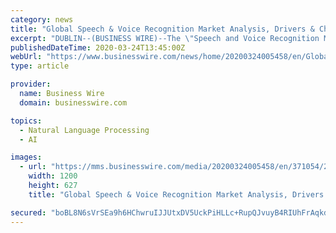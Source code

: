 ```yaml
---
category: news
title: "Global Speech & Voice Recognition Market Analysis, Drivers & Challenges to 2024 - ResearchAndMarkets.com"
excerpt: "DUBLIN--(BUSINESS WIRE)--The \"Speech and Voice Recognition Market Report: Trends, Forecast and Competitive Analysis\" report has been added to ResearchAndMarkets.com's offering. The global speech and voice recognition market is expected to grow with a CAGR of 20% from 2019 to 2024. The future of the speech and voice recognition market looks ..."
publishedDateTime: 2020-03-24T13:45:00Z
webUrl: "https://www.businesswire.com/news/home/20200324005458/en/Global-Speech-Voice-Recognition-Market-Analysis-Drivers"
type: article

provider:
  name: Business Wire
  domain: businesswire.com

topics:
  - Natural Language Processing
  - AI

images:
  - url: "https://mms.businesswire.com/media/20200324005458/en/371054/23/ResearchAndMarkets_800px.jpg"
    width: 1200
    height: 627
    title: "Global Speech & Voice Recognition Market Analysis, Drivers & Challenges to 2024 - ResearchAndMarkets.com"

secured: "boBL8N6sVrSEa9h6HChwruIJJUtxDV5UckPiHLLc+RupQJvuyB4RIUhFrAqkdmQD/aWyPs2NpDxXava/UtdvEtl4B2SixcI3vY0H0whVGy3QzB8Wr10nQ1PRnrf2tpmX3CtgjpaNNww4gDdAlYgxOEw0r3EYGPSRH/y5GjFPKHdzRdQPkLnbrhnTUO6NK3de/I7vVi5K9mDsnVbWL0nnCJ3ndzNY6ov2LHZqdwmHsiyEHaDVQoghE/W18bxPpD3X8kU+HeKr9OoqhH+BmQYu8S0QNbgFqC6rzyhywikOhmE3r60hieyYMRfJh4b7wl3DqFuJIlFK/wOvMNzIGMraGB+bckjflVWiKm1HmKWdxdca1FYtVVsGA7v3Bwx0BdqsZ6g2q4Jwps5BnGgKf/YRYrlpivo9TnMT0UTYVQqxoumfFKD4hnTQrArdZSPNtcK0Nx+3Gu31KBKjj6DU+jFUVhon/s7l3S9QCeUV9yv+WiU=;1MY5+AUvHirOrHEKnOtdDQ=="
---
```


